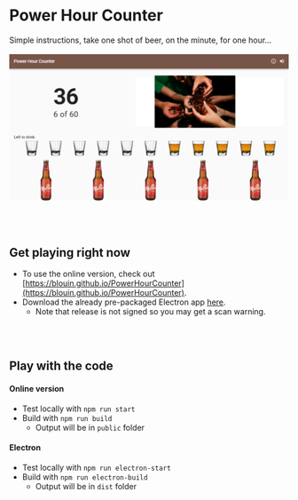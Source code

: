 # Power Hour Counter

Simple instructions, take one shot of beer, on the minute, for one hour...
<br /><br />
![Power Hour Counter](https://raw.githubusercontent.com/blouin/PowerHourCounter/master/src/assets/preview.png "Power Hour Counter")

<br /><br />

## Get playing right now
- To use the online version, check out [https://blouin.github.io/PowerHourCounter](https://blouin.github.io/PowerHourCounter).
- Download the already pre-packaged Electron app [here](https://www.github.com/blouin/PowerHourCounter/releases). 
    - Note that release is not signed so you may get a scan warning.

<br /><br />
## Play with the code

#### Online version
- Test locally with `npm run start`
- Build with `npm run build`
    - Output will be in `public` folder

#### Electron
- Test locally with `npm run electron-start`
- Build with `npm run electron-build`
    - Output will be in `dist` folder